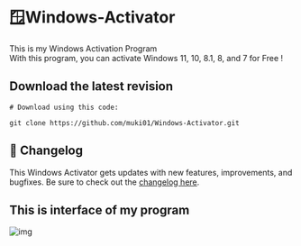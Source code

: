 # 🪟Windows-Activator

This is my Windows Activation Program <br/>
With this program, you can activate Windows 11, 10, 8.1, 8, and 7 for Free !

## Download the latest revision
```
# Download using this code:

git clone https://github.com/muki01/Windows-Activator.git
```

## :scroll: Changelog
This Windows Activator gets updates with new features, improvements, and bugfixes.
Be sure to check out the [changelog here]().

## This is interface of my program
![img](https://user-images.githubusercontent.com/75759731/148438309-08e998e5-03a8-4f48-b750-479c9caea8a0.PNG)
